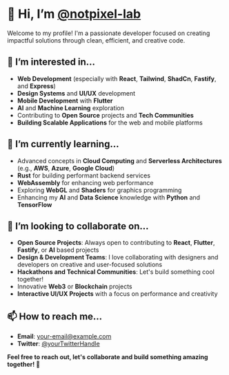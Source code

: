 # 👋 Hi, I’m [@notpixel-lab](https://github.com/notpixel-lab)

Welcome to my profile! I'm a passionate developer focused on creating impactful solutions through clean, efficient, and creative code.

## 👀 I’m interested in...
- **Web Development** (especially with **React**, **Tailwind**,  **ShadCn**, **Fastify**, and **Express**)
- **Design Systems** and **UI/UX** development
- **Mobile Development** with **Flutter**
- **AI** and **Machine Learning** exploration
- Contributing to **Open Source** projects and **Tech Communities**
- **Building Scalable Applications** for the web and mobile platforms

## 🌱 I’m currently learning...
- Advanced concepts in **Cloud Computing** and **Serverless Architectures** (e.g., **AWS**, **Azure**, **Google Cloud**)
- **Rust** for building performant backend services
- **WebAssembly** for enhancing web performance
- Exploring **WebGL** and **Shaders** for graphics programming
- Enhancing my **AI** and **Data Science** knowledge with **Python** and **TensorFlow**

## 💞️ I’m looking to collaborate on...
- **Open Source Projects**: Always open to contributing to **React**, **Flutter**, **Fastify**, or **AI** based projects
- **Design & Development Teams**: I love collaborating with designers and developers on creative and user-focused solutions
- **Hackathons and Technical Communities**: Let's build something cool together!
- Innovative **Web3** or **Blockchain** projects
- **Interactive UI/UX Projects** with a focus on performance and creativity

## 📫 How to reach me...
- **Email**: [your-email@example.com](mailto:mrzban@gmail.com)
- **Twitter**: [@yourTwitterHandle](https://twitter.com/yourTwitterHandle)





**Feel free to reach out, let's collaborate and build something amazing together! 🚀**


<!---
notpixel-lab/notpixel-lab is a ✨ special ✨ repository because its `README.md` (this file) appears on your GitHub profile.
You can click the Preview link to take a look at your changes.
--->
